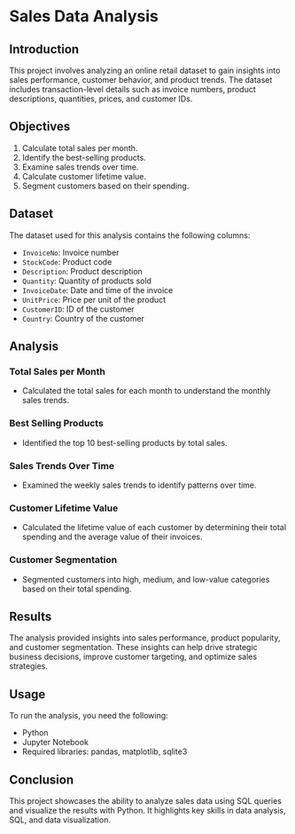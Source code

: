 # Sales Data Analysis

## Introduction

This project involves analyzing an online retail dataset to gain insights into sales performance, customer behavior, and product trends. The dataset includes transaction-level details such as invoice numbers, product descriptions, quantities, prices, and customer IDs. 

## Objectives

1. Calculate total sales per month.
2. Identify the best-selling products.
3. Examine sales trends over time.
4. Calculate customer lifetime value.
5. Segment customers based on their spending.

## Dataset

The dataset used for this analysis contains the following columns:
- `InvoiceNo`: Invoice number
- `StockCode`: Product code
- `Description`: Product description
- `Quantity`: Quantity of products sold
- `InvoiceDate`: Date and time of the invoice
- `UnitPrice`: Price per unit of the product
- `CustomerID`: ID of the customer
- `Country`: Country of the customer

## Analysis

### Total Sales per Month
- Calculated the total sales for each month to understand the monthly sales trends.

### Best Selling Products
- Identified the top 10 best-selling products by total sales.

### Sales Trends Over Time
- Examined the weekly sales trends to identify patterns over time.

### Customer Lifetime Value
- Calculated the lifetime value of each customer by determining their total spending and the average value of their invoices.

### Customer Segmentation
- Segmented customers into high, medium, and low-value categories based on their total spending.

## Results

The analysis provided insights into sales performance, product popularity, and customer segmentation. These insights can help drive strategic business decisions, improve customer targeting, and optimize sales strategies.

## Usage

To run the analysis, you need the following:
- Python
- Jupyter Notebook
- Required libraries: pandas, matplotlib, sqlite3

## Conclusion

This project showcases the ability to analyze sales data using SQL queries and visualize the results with Python. It highlights key skills in data analysis, SQL, and data visualization.
